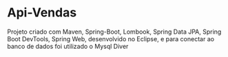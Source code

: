 # Api-Vendas
 Projeto criado com Maven, Spring-Boot, Lombook, Spring Data JPA, Spring Boot DevTools, Spring Web, desenvolvido no Eclipse, e para conectar ao banco de dados foi utilizado o Mysql Diver 
